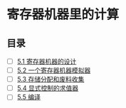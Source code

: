 # 寄存器机器里的计算

## 目录
- [ ]  [5.1 寄存器机器的设计]()
- [ ]  [5.2 一个寄存器机器模拟器]()
- [ ]  [5.3 存储分配和废料收集]()
- [ ]  [5.4 显式控制的求值器]()
- [ ]  [5.5 编译]()